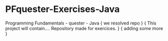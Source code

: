 # PFquester-Exercises-Java
Programming Fundamentals - quester - Java
{
we resolved repo
}
{
This project will contain....
Repository made for exercices.
}
{
adding some more
}
